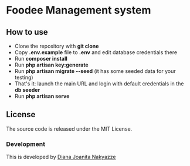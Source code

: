 # Foodee Management system

## How to use

- Clone the repository with __git clone__
- Copy __.env.example__ file to __.env__ and edit database credentials there
- Run __composer install__
- Run __php artisan key:generate__
- Run __php artisan migrate --seed__ (it has some seeded data for your testing)
- That's it: launch the main URL and login with default credentials in the __db seeder__
- Run __php artisan serve__
## License

The source code is released under the MIT License.

### Development

This is developed by [Diana Joanita Nakyazze](mailto:dianajoanita900@gmail.com)
